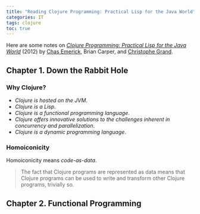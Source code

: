 ```yaml
---
title: "Reading Clojure Programming: Practical Lisp for the Java World"
categories: IT
tags: clojure
toc: true
---
```


Here are some notes on [*Clojure Programming: Practical Lisp for the Java World*](http://shop.oreilly.com/product/0636920013754.do) (2012) by [Chas Emerick](https://twitter.com/cemerick), Brian Carper, and [Christophe Grand](http://clj-me.cgrand.net/).

## Chapter 1. Down the Rabbit Hole

### Why Clojure?

- *Clojure is hosted on the JVM*.
- *Clojure is a Lisp*.
- *Clojure is a functional programming language*.
- *Clojure offers innovative solutions to the challenges inherent in concurrency and parallelization*.
- *Clojure is a dynamic programming language*.

### Homoiconicity

Homoiconicity means *code-as-data*.

> The fact that Clojure programs are represented as data means that Clojure programs can be used to write and transform other Clojure programs, trivially so.

## Chapter 2. Functional Programming

